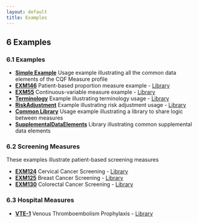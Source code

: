```yaml
---
layout: default
title: Examples
---
```

## 6 Examples

### 6.1 Examples

* [**Simple Example**](Measure-measure-exm.html) Usage example illustrating all the common data elements of the CQF Measure profile
* [**EXM146**](Measure-measure-exm146-FHIR.html) Patient-based proportion measure example - [Library](Library-exm146-FHIR.html)
* [**EXM55**](Measure-measure-exm55-FHIR.html) Continuous-variable measure example - [Library](Library-exm55-FHIR.html)
* [**Terminology**](Measure-measure-terminology-FHIR.html) Example illustrating terminology usage - [Library](Library-terminology-FHIR.html)
* [**RiskAdjustment**](Measure-measure-risk-adjustment-FHIR2.html) Example illustrating risk adjustment usage - [Library](Library-library-risk-adjustment-FHIR2.html)
* [**Common Library**](Library-common-FHIR.html) Usage example illustrating a library to share logic between measures
* [**SupplementalDataElements**](Library-supplemental-data-elements-FHIR.html) Library illustrating common supplemental data elements

### 6.2 Screening Measures

These examples illustrate patient-based screening measures

* [**EXM124**](Measure-measure-exm124-FHIR.html) Cervical Cancer Screening - [Library](Library-exm124-FHIR.html)
* [**EXM125**](Measure-measure-exm125-FHIR.html) Breast Cancer Screening - [Library](Library-exm125-FHIR.html)
* [**EXM130**](Measure-measure-exm130-FHIR.html) Colorectal Cancer Screening - [Library](Library-exm130-FHIR.html)

### 6.3 Hospital Measures

* [**VTE-1**](Measure-measure-vte-1-FHIR.html) Venous Thromboembolism Prophylaxis - [Library](Library-vte-1-FHIR.html)
